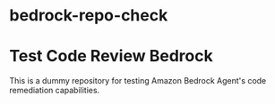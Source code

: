 # bedrock-repo-check

# Test Code Review Bedrock

This is a dummy repository for testing Amazon Bedrock Agent's code remediation capabilities.

